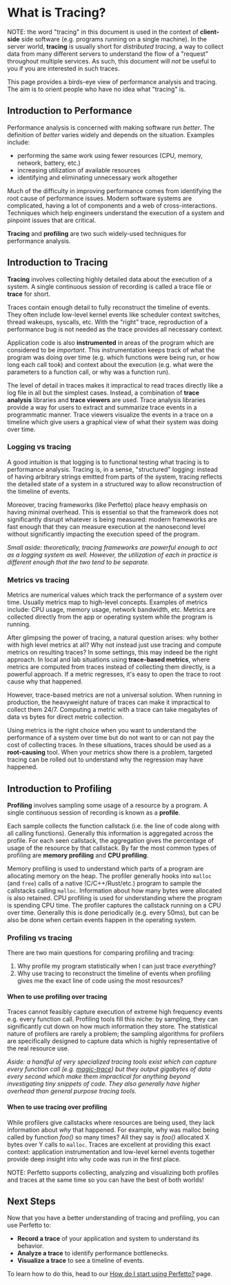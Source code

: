 # What is Tracing?

NOTE: the word "tracing" in this document is used in the context of
**client-side** side software (e.g. programs running on a single machine). In
the server world, **tracing** is usually short for _distributed tracing_, a way
to collect data from many different servers to understand the flow of a
"request" throughout multiple services. As such, this document will _not_ be
useful to you if you are interested in such traces.

This page provides a birds-eye view of performance analysis and tracing. The aim
is to orient people who have no idea what "tracing" is.

## Introduction to Performance

Performance analysis is concerned with making software run _better_. The
definition of _better_ varies widely and depends on the situation. Examples
include:

- performing the same work using fewer resources (CPU, memory, network, battery,
  etc.)
- increasing utilization of available resources
- identifying and eliminating unnecessary work altogether

Much of the difficulty in improving performance comes from identifying the root
cause of performance issues. Modern software systems are complicated, having a
lot of components and a web of cross-interactions. Techniques which help
engineers understand the execution of a system and pinpoint issues that are
critical.

**Tracing** and **profiling** are two such widely-used techniques for
performance analysis.

## Introduction to Tracing

**Tracing** involves collecting highly detailed data about the execution of a
system. A single continuous session of recording is called a trace file or
**trace** for short.

Traces contain enough detail to fully reconstruct the timeline of events. They
often include low-level kernel events like scheduler context switches, thread
wakeups, syscalls, etc. With the "right" trace, reproduction of a performance
bug is not needed as the trace provides all necessary context.

Application code is also **instrumented** in areas of the program which are
considered to be _important_. This instrumentation keeps track of what the
program was doing over time (e.g. which functions were being run, or how long
each call took) and context about the execution (e.g. what were the parameters
to a function call, or why was a function run).

The level of detail in traces makes it impractical to read traces directly like
a log file in all but the simplest cases. Instead, a combination of **trace
analysis** libraries and **trace viewers** are used. Trace analysis libraries
provide a way for users to extract and summarize trace events in a programmatic
manner. Trace viewers visualize the events in a trace on a timeline which give
users a graphical view of what their system was doing over time.

### Logging vs tracing

A good intuition is that logging is to functional testing what tracing is to
performance analysis. Tracing is, in a sense, "structured" logging: instead of
having arbitrary strings emitted from parts of the system, tracing reflects the
detailed state of a system in a structured way to allow reconstruction of the
timeline of events.

Moreover, tracing frameworks (like Perfetto) place heavy emphasis on having
minimal overhead. This is essential so that the framework does not significantly
disrupt whatever is being measured: modern frameworks are fast enough that they
can measure execution at the nanosecond level without significantly impacting
the execution speed of the program.

_Small aside: theoretically, tracing frameworks are powerful enough to act as a
logging system as well. However, the utilization of each in practice is
different enough that the two tend to be separate._

### Metrics vs tracing

Metrics are numerical values which track the performance of a system over time.
Usually metrics map to high-level concepts. Examples of metrics include: CPU
usage, memory usage, network bandwidth, etc. Metrics are collected directly from
the app or operating system while the program is running.

After glimpsing the power of tracing, a natural question arises: why bother with
high level metrics at all? Why not instead just use tracing and compute metrics
on resulting traces? In some settings, this may indeed be the right approach. In
local and lab situations using **trace-based metrics**, where metrics are
computed from traces instead of collecting them directly, is a powerful
approach. If a metric regresses, it's easy to open the trace to root cause why
that happened.

However, trace-based metrics are not a universal solution. When running in
production, the heavyweight nature of traces can make it impractical to collect
them 24/7. Computing a metric with a trace can take megabytes of data vs bytes
for direct metric collection.

Using metrics is the right choice when you want to understand the performance of
a system over time but do not want to or can not pay the cost of collecting
traces. In these situations, traces should be used as a **root-causing** tool.
When your metrics show there is a problem, targeted tracing can be rolled out to
understand why the regression may have happened.

## Introduction to Profiling

**Profiling** involves sampling some usage of a resource by a program. A single
continuous session of recording is known as a **profile**.

Each sample collects the function callstack (i.e. the line of code along with
all calling functions). Generally this information is aggregated across the
profile. For each seen callstack, the aggregation gives the percentage of usage
of the resource by that callstack. By far the most common types of profiling are
**memory profiling** and **CPU profiling**.

Memory profiling is used to understand which parts of a program are allocating
memory on the heap. The profiler generally hooks into `malloc` (and `free`)
calls of a native (C/C++/Rust/etc.) program to sample the callstacks calling
`malloc`. Information about how many bytes were allocated is also retained. CPU
profiling is used for understanding where the program is spending CPU time. The
profiler captures the callstack running on a CPU over time. Generally this is
done periodically (e.g. every 50ms), but can be also be done when certain events
happen in the operating system.

### Profiling vs tracing

There are two main questions for comparing profiling and tracing:

1. Why profile my program statistically when I can just trace _everything_?
2. Why use tracing to reconstruct the timeline of events when profiling gives me
   the exact line of code using the most resources?

#### When to use profiling over tracing

Traces cannot feasibly capture execution of extreme high frequency events e.g.
every function call. Profiling tools fill this niche: by sampling, they can
significantly cut down on how much information they store. The statistical
nature of profilers are rarely a problem; the sampling algorithms for profilers
are specifically designed to capture data which is highly representative of the
real resource use.

*Aside: a handful of very specialized tracing tools exist which can capture
every function call (e.g.
[magic-trace](https://github.com/janestreet/magic-trace)) but they output
*gigabytes* of data every second which make them impractical for anything beyond
investigating tiny snippets of code. They also generally have higher overhead
than general purpose tracing tools.*

#### When to use tracing over profiling

While profilers give callstacks where resources are being used, they lack
information about _why_ that happened. For example, why was malloc being called
by function _foo()_ so many times? All they say is _foo()_ allocated X bytes
over Y calls to `malloc`. Traces are excellent at providing this exact context:
application instrumentation and low-level kernel events together provide deep
insight into why code was run in the first place.

NOTE: Perfetto supports collecting, analyzing and visualizing both profiles and
traces at the same time so you can have the best of both worlds!

## Next Steps

Now that you have a better understanding of tracing and profiling, you can use
Perfetto to:

- **Record a trace** of your application and system to understand its behavior.
- **Analyze a trace** to identify performance bottlenecks.
- **Visualize a trace** to see a timeline of events.

To learn how to do this, head to our
[How do I start using Perfetto?](/docs/getting-started/start-using-perfetto.md)
page.
